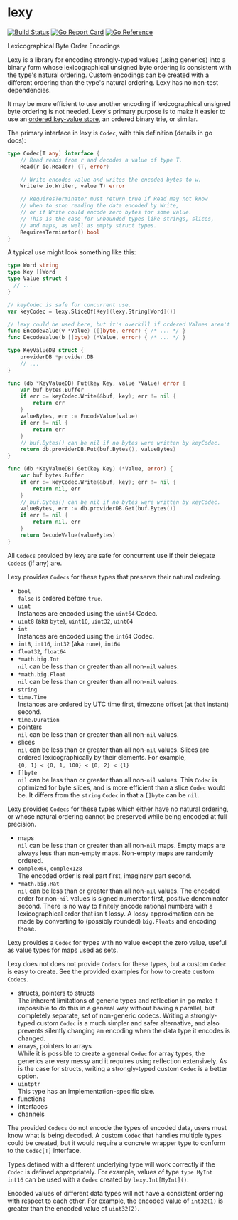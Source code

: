 # lexy

[![Build Status](https://github.com/phiryll/lexy/actions/workflows/tests.yaml/badge.svg?branch=main)](https://github.com/phiryll/lexy/actions/workflows/tests.yaml)
[![Go Report Card](https://goreportcard.com/badge/github.com/phiryll/lexy)](https://goreportcard.com/report/github.com/phiryll/lexy)
[![Go Reference](https://pkg.go.dev/badge/github.com/phiryll/lexy)](https://pkg.go.dev/github.com/phiryll/lexy)

Lexicographical Byte Order Encodings

Lexy is a library for encoding strongly-typed values (using generics) into a binary form whose
lexicographical unsigned byte ordering is consistent with the type's natural ordering.
Custom encodings can be created with a different ordering than the type's natural ordering.
Lexy has no non-test dependencies.

It may be more efficient to use another encoding if lexicographical unsigned byte ordering is not needed.
Lexy's primary purpose is to make it easier to use an
[ordered key-value store](https://en.wikipedia.org/wiki/Ordered_Key-Value_Store),
an ordered binary trie, or similar.

The primary interface in lexy is `Codec`, with this definition (details in go docs):

```go
type Codec[T any] interface {
    // Read reads from r and decodes a value of type T.
    Read(r io.Reader) (T, error)

    // Write encodes value and writes the encoded bytes to w.
    Write(w io.Writer, value T) error

    // RequiresTerminator must return true if Read may not know
    // when to stop reading the data encoded by Write,
    // or if Write could encode zero bytes for some value.
    // This is the case for unbounded types like strings, slices,
    // and maps, as well as empty struct types.
    RequiresTerminator() bool
}
```

A typical use might look something like this:

```go
type Word string
type Key []Word
type Value struct {
  // ...
}

// keyCodec is safe for concurrent use.
var keyCodec = lexy.SliceOf[Key](lexy.String[Word]())

// lexy could be used here, but it's overkill if ordered Values aren't needed.
func EncodeValue(v *Value) ([]byte, error) { /* ... */ }
func DecodeValue(b []byte) (*Value, error) { /* ... */ }

type KeyValueDB struct {
    providerDB *provider.DB
    // ...
}

func (db *KeyValueDB) Put(key Key, value *Value) error {
    var buf bytes.Buffer
    if err := keyCodec.Write(&buf, key); err != nil {
        return err
    }
    valueBytes, err := EncodeValue(value)
    if err != nil {
        return err
    }
    // buf.Bytes() can be nil if no bytes were written by keyCodec.
    return db.providerDB.Put(buf.Bytes(), valueBytes)
}

func (db *KeyValueDB) Get(key Key) (*Value, error) {
    var buf bytes.Buffer
    if err := keyCodec.Write(&buf, key); err != nil {
        return nil, err
    }
    // buf.Bytes() can be nil if no bytes were written by keyCodec.
    valueBytes, err := db.providerDB.Get(buf.Bytes())
    if err != nil {
        return nil, err
    }
    return DecodeValue(valueBytes)
}
```

All `Codecs` provided by lexy are safe for concurrent use if their delegate `Codecs` (if any) are.

Lexy provides `Codecs` for these types that preserve their natural ordering.

* `bool`  
  `false` is ordered before `true`.
* `uint`  
  Instances are encoded using the `uint64` Codec.
* `uint8` (aka `byte`), `uint16`, `uint32`, `uint64`
* `int`  
  Instances are encoded using the `int64` Codec.
* `int8`, `int16`, `int32` (aka `rune`), `int64`
* `float32`, `float64`
* `*math.big.Int`  
  `nil` can be less than or greater than all non-`nil` values.
* `*math.big.Float`  
  `nil` can be less than or greater than all non-`nil` values.
* `string`
* `time.Time`  
  Instances are ordered by UTC time first, timezone offset (at that instant) second.
* `time.Duration`
* pointers  
  `nil` can be less than or greater than all non-`nil` values.
* slices  
  `nil` can be less than or greater than all non-`nil` values.
  Slices are ordered lexicographically by their elements.
  For example,  
  `{0, 1} < {0, 1, 100} < {0, 2} < {1}`
* `[]byte`  
  `nil` can be less than or greater than all non-`nil` values.
  This `Codec` is optimized for byte slices, and is more efficient than a slice `Codec` would be.
  It differs from the `string` `Codec` in that a `[]byte` can be `nil`.

Lexy provides `Codecs` for these types which either have no natural ordering,
or whose natural ordering cannot be preserved while being encoded at full precision.

* maps  
  `nil` can be less than or greater than all non-`nil` maps.
  Empty maps are always less than non-empty maps.
  Non-empty maps are randomly ordered.
* `complex64`, `complex128`  
  The encoded order is real part first, imaginary part second.
* `*math.big.Rat`  
  `nil` can be less than or greater than all non-`nil` values.
  The encoded order for non-`nil` values is signed numerator first, positive denominator second.
  There is no way to finitely encode rational numbers with a lexicographical order that isn't lossy.
  A lossy approximation can be made by converting to (possibly rounded) `big.Floats` and encoding those.

Lexy provides a `Codec` for types with no value except the zero value,
useful as value types for maps used as sets.

Lexy does not does not provide `Codecs` for these types, but a custom `Codec` is easy to create.
See the provided examples for how to create custom `Codecs`.

* structs, pointers to structs  
  The inherent limitations of generic types and reflection in go make it impossible
  to do this in a general way without having a parallel, but completely separate, set of non-generic codecs.
  Writing a strongly-typed custom `Codec` is a much simpler and safer alternative,
  and also prevents silently changing an encoding when the data type it encodes is changed.
* arrays, pointers to arrays  
  While it is possible to create a general `Codec` for array types,
  the generics are very messy and it requires using reflection extensively.
  As is the case for structs, writing a strongly-typed custom `Codec` is a better option.
* `uintptr`  
  This type has an implementation-specific size.
* functions
* interfaces
* channels

The provided `Codecs` do not encode the types of encoded data, users must know what is being decoded.
A custom `Codec` that handles multiple types could be created,
but it would require a concrete wrapper type to conform to the `Codec[T]` interface.

Types defined with a different underlying type will work correctly if the `Codec` is defined appropriately.
For example, values of type `type MyInt int16` can be used with a `Codec` created by `lexy.Int[MyInt]()`.

Encoded values of different data types will not have a consistent ordering with respect to each other.
For example, the encoded value of `int32(1)` is greater than the encoded value of `uint32(2)`.
